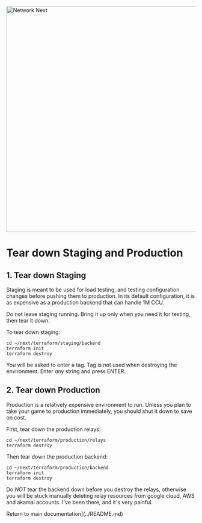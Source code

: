 <img src="https://static.wixstatic.com/media/799fd4_0512b6edaeea4017a35613b4c0e9fc0b~mv2.jpg/v1/fill/w_1200,h_140,al_c,q_80,usm_0.66_1.00_0.01/networknext_logo_colour_black_RGB_tightc.jpg" alt="Network Next" width="600"/>

<br>

# Tear down Staging and Production

## 1. Tear down Staging

Staging is meant to be used for load testing, and testing configuration changes before pushing them to production. In its default configuration, it is as expensive as a production backend that can handle 1M CCU.

Do not leave staging running. Bring it up only when you need it for testing, then tear it down.

To tear down staging:

```console
cd ~/next/terraform/staging/backend
terraform init
terraform destroy
```

You will be asked to enter a tag. Tag is not used when destroying the environment. Enter _any_ string and press ENTER. 

## 2. Tear down Production

Production is a relatively expensive environment to run. Unless you plan to take your game to production immediately, you should shut it down to save on cost.

First, tear down the production relays:

```console
cd ~/next/terraform/production/relays
terraform destroy
```

Then tear down the production backend:

```console
cd ~/next/terraform/production/backend
terraform init
terraform destroy
```

Do _NOT_ tear the backend down before you destroy the relays, otherwise you will be stuck manually deleting relay resources from google cloud, AWS and akamai accounts. I've been there, and it's very painful.

Return to main documentation](../README.md)




